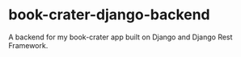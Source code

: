# book-crater-django-backend

A backend for my book-crater app built on Django and Django Rest Framework.